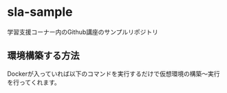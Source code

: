 # sla-sample
学習支援コーナー内のGithub講座のサンプルリポジトリ

## 環境構築する方法
Dockerが入っていれば以下のコマンドを実行するだけで仮想環境の構築〜実行 を行ってくれます。
```
```
